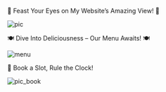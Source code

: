 👀 Feast Your Eyes on My Website’s Amazing View! 👀

![pic](https://github.com/user-attachments/assets/9ff0ed9e-2ea3-492a-98d8-c978067385b6)











🍽️ Dive Into Deliciousness – Our Menu Awaits! 🍽️

![menu](https://github.com/user-attachments/assets/ac6f42b2-204c-4670-8146-0e42b75b9b60)











📅 Book a Slot, Rule the Clock!

![pic_book](https://github.com/user-attachments/assets/fd2bafb1-6b26-4991-8466-83a389ec787c)
